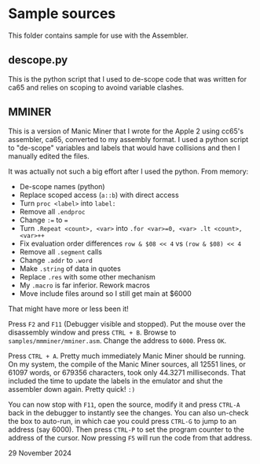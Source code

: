 # Sample sources  
This folder contains sample for use with the Assembler.  
  
## descope.py
This is the python script that I used to de-scope code that was written for ca65 and relies on scoping to avoind variable clashes.  

## MMINER  
This is a version of Manic Miner that I wrote for the Apple 2 using cc65's assembler, ca65, converted to my assembly format.  I used a python script to "de-scope" variables and labels that would have collisions and then I manually edited the files.  
  
It was actually not such a big effort after I used the python.  From memory:  
* De-scope names (python)
* Replace scoped access (`a::b`) with direct access
* Turn `proc <label>` into `label:`
* Remove all `.endproc`
* Change `:=` to `=`
* Turn `.Repeat <count>, <var>` into `.for <var>=0, <var> .lt <count>, <var>++`
* Fix evaluation order differences `row & $08 << 4` vs `(row & $08) << 4`
* Remove all `.segment` calls
* Change `.addr` to `.word`
* Make `.string` of data in quotes
* Replace `.res` with some other mechanism
* My `.macro` is far inferior.  Rework macros
* Move include files around so I still get main at $6000
  
That might have more or less been it!  
  
Press `F2` and `F11` (Debugger visible and stopped).  Put the mouse over the disassembly window and press `CTRL + B`.  Browse to `samples/mmminer/mminer.asm`.  Change the address to `6000`. Press `OK`.  
  
Press `CTRL + A`.  Pretty much immediately Manic Miner should be running.  On my system, the compile of the Manic Miner sources, all 12551 lines, or 61097 words, or 679356 characters, took only 44.3271 milliseconds.  That included the time to update the labels in the emulator and shut the assembler down again.  Pretty quick! `:)`  
  
You can now stop with `F11`, open the source, modify it and press `CTRL-A` back in the debugger to instantly see the changes.  You can also un-check the box to auto-run, in which cae you could press `CTRL-G` to jump to an address (say 6000).  Then press `CTRL-P` to set the program counter to the address of the cursor.  Now pressing `F5` will run the code from that address.  
  
29 November 2024  
